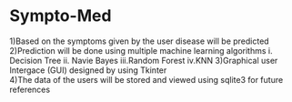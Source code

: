 # Sympto-Med
1)Based on the symptoms given by the user disease will be predicted  
2)Prediction will be done using multiple machine learning algorithms  i. Decision Tree ii. Navie Bayes iii.Random Forest  iv.KNN
3)Graphical user Intergace (GUI) designed by using Tkinter  
4)The data of the users will be stored and viewed using sqlite3 for future references
